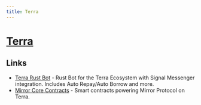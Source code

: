 ```yaml
---
title: Terra
---
```


# [Terra](https://www.terra.money/)

## Links

- [Terra Rust Bot](https://github.com/Philipp-Sc/terra-rust-bot) - Rust Bot for the Terra Ecosystem with Signal Messenger integration. Includes Auto Repay/Auto Borrow and more.
- [Mirror Core Contracts](https://github.com/Mirror-Protocol/mirror-contracts) - Smart contracts powering Mirror Protocol on Terra.